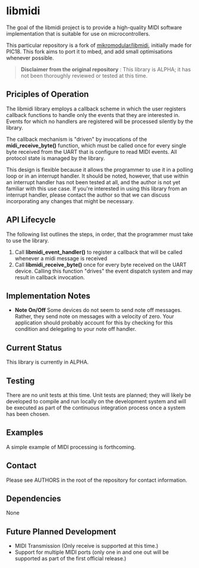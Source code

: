 # libmidi

The goal of the libmidi project is to provide a high-quality MIDI
software implementation that is suitable for use on microcontrollers.

This particular repository is a fork of [mikromodular/libmidi](https://github.com/mikromodular/libmidi), initially made for PIC18. This fork aims to port it to mbed, and add small optimisations whenever possible.

>  **Disclaimer from the original repository** : This library is ALPHA; it has not been thoroughly reviewed or
> tested at this time.

## Priciples of Operation

The libmidi library employs a callback scheme in which the user
registers callback functions to handle only the events that they
are interested in. Events for which no handlers are registered will
be processed silently by the library.

The callback mechanism is "driven" by invocations of the
**midi_receive_byte()** function, which must be called once for
every single byte received from the UART that is configure to
read MIDI events.  All protocol state is managed by the library.

This design is flexible because it allows the programmer to use
it in a polling loop or in an interrupt handler. It should be
noted, however, that use within an interrupt handler has not been
tested at all, and the author is not yet familiar with this use
case. If you're interested in using this library from an
interrupt handler, please contact the author so that we can 
discuss incorporating any changes that might be necessary.

## API Lifecycle

The following list outlines the steps, in order, that the programmer
must take to use the library.

1. Call **libmidi_event_handler()** to register a callback that will be called whenever a midi message is received
2. Call **libmidi_receive_byte()** once for every byte received on the
   UART device. Calling this function "drives" the event dispatch
   system and may result in callback invocation.

## Implementation Notes

* **Note On/Off** Some devices do not seem to send note off messages. Rather,
they send note on messages with a velocity of zero. Your application should
probably account for this by checking for this condition and delegating to
your note off handler.

## Current Status

This library is currently in ALPHA.

## Testing

There are no unit tests at this time. Unit tests are planned; they will
likely be developed to compile and run locally on the development
system and will be executed as part of the continuous integration
process once a system has been chosen.

## Examples

A simple example of MIDI processing is forthcoming.

## Contact
Please see AUTHORS in the root of the repository for contact information.

## Dependencies

None

## Future Planned Development

* MIDI Transmission (Only receive is supported at this time.)
* Support for multiple MIDI ports (only one in and one out will be
  supported as part of the first official release.)
